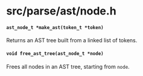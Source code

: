 # src/parse/ast/node.h

#### `ast_node_t *make_ast(token_t *token)`
Returns an AST tree built from a linked list of tokens.

#### `void free_ast_tree(ast_node_t *node)`
Frees all nodes in an AST tree, starting from `node`.

